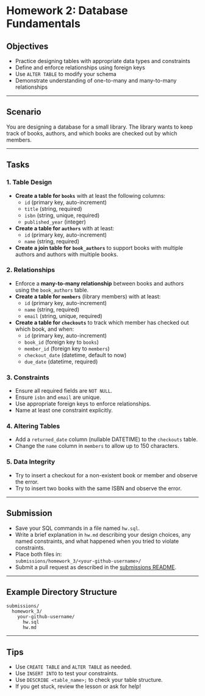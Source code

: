 # Homework 2: Database Fundamentals

## Objectives

- Practice designing tables with appropriate data types and constraints
- Define and enforce relationships using foreign keys
- Use `ALTER TABLE` to modify your schema
- Demonstrate understanding of one-to-many and many-to-many relationships

---

## Scenario

You are designing a database for a small library. The library wants to keep track of books, authors, and which books are checked out by which members.

---

## Tasks

### 1. Table Design

- **Create a table for `books`** with at least the following columns:
  - `id` (primary key, auto-increment)
  - `title` (string, required)
  - `isbn` (string, unique, required)
  - `published_year` (integer)
- **Create a table for `authors`** with at least:
  - `id` (primary key, auto-increment)
  - `name` (string, required)
- **Create a join table for `book_authors`** to support books with multiple authors and authors with multiple books.

### 2. Relationships

- Enforce a **many-to-many relationship** between books and authors using the `book_authors` table.
- **Create a table for `members`** (library members) with at least:
  - `id` (primary key, auto-increment)
  - `name` (string, required)
  - `email` (string, unique, required)
- **Create a table for `checkouts`** to track which member has checked out which book, and when:
  - `id` (primary key, auto-increment)
  - `book_id` (foreign key to `books`)
  - `member_id` (foreign key to `members`)
  - `checkout_date` (datetime, default to now)
  - `due_date` (datetime, required)

### 3. Constraints

- Ensure all required fields are `NOT NULL`.
- Ensure `isbn` and `email` are unique.
- Use appropriate foreign keys to enforce relationships.
- Name at least one constraint explicitly.

### 4. Altering Tables

- Add a `returned_date` column (nullable DATETIME) to the `checkouts` table.
- Change the `name` column in `members` to allow up to 150 characters.

### 5. Data Integrity

- Try to insert a checkout for a non-existent book or member and observe the error.
- Try to insert two books with the same ISBN and observe the error.

---

## Submission

- Save your SQL commands in a file named `hw.sql`.
- Write a brief explanation in `hw.md` describing your design choices, any named constraints, and what happened when you tried to violate constraints.
- Place both files in:  
  `submissions/homework_3/<your-github-username>/`
- Submit a pull request as described in the [submissions README](../submissions/README.md).

---

## Example Directory Structure

```
submissions/
  homework_3/
    your-github-username/
      hw.sql
      hw.md
```

---

## Tips

- Use `CREATE TABLE` and `ALTER TABLE` as needed.
- Use `INSERT INTO` to test your constraints.
- Use `DESCRIBE <table_name>;` to check your table structure.
- If you get stuck, review the lesson or ask for help!

